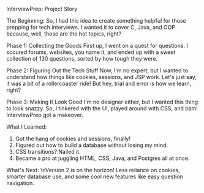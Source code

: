 InterviewPrep: Project Story

The Beginning:
So, I had this idea to create something helpful for those prepping for tech interviews. I wanted it to cover C, Java, and OOP because, well, those are the hot topics, right?

Phase 1: Collecting the Goods
First up, I went on a quest for questions. I scoured forums, websites, you name it, and ended up with a sweet collection of 130 questions, sorted by how tough they were.

Phase 2: Figuring Out the Tech Stuff
Now, I'm no expert, but I wanted to understand how things like cookies, sessions, and JSP work. Let's just say, it was a bit of a rollercoaster ride! But hey, trial and error is how we learn, right?

Phase 3: Making It Look Good
I'm no designer either, but I wanted this thing to look snazzy. So, I tinkered with the UI, played around with CSS, and bam! InterviewPrep got a makeover.

What I Learned:

1. Got the hang of cookies and sessions, finally!
2. Figured out how to build a database without losing my mind.
3. CSS transitions? Nailed it.
4. Became a pro at juggling HTML, CSS, Java, and Postgres all at once.

What's Next:
\nVersion 2 is on the horizon! Less reliance on cookies, smarter database use, and some cool new features like easy question navigation.
